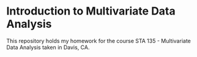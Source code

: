 # Introduction to Multivariate Data Analysis
This repository holds my homework for the course STA 135 - Multivariate Data Analysis taken in Davis, CA.
